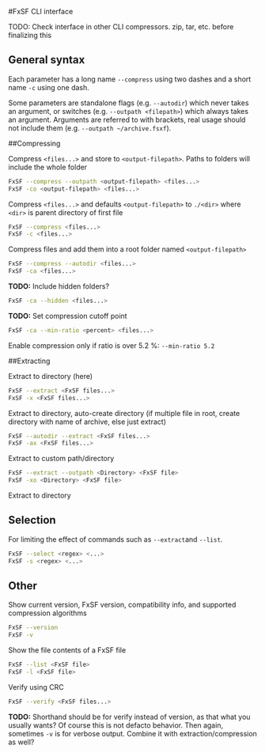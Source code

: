 #FxSF CLI interface

TODO: Check interface in other CLI compressors. zip, tar, etc. before finalizing this

## General syntax

Each parameter has a long name `--compress` using two dashes and a short name `-c` using one dash.

Some parameters are standalone flags (e.g. `--autodir`) which never takes an argument, or switches (e.g. `--outpath <filepath>`) which always takes an argument. Arguments are referred to with brackets, real usage should not include them (e.g. `--outpath ~/archive.fsxf`).

##Compressing

Compress `<files...>` and store to `<output-filepath>`. Paths to folders will include the whole folder

```bash
FxSF --compress --outpath <output-filepath> <files...>
FxSF -co <output-filepath> <files...>
```

Compress `<files...>` and defaults `<output-filepath>` to `./<dir>` where `<dir>` is parent directory of first file

```bash
FxSF --compress <files...>
FxSF -c <files...>
```

Compress files and add them into a root folder named `<output-filepath>`

```bash
FxSF --compress --autodir <files...>
FxSF -ca <files...>
```

**TODO:** Include hidden folders?

```bash
FxSF -ca --hidden <files...>
```

**TODO:** Set compression cutoff point

```bash
FxSF -ca --min-ratio <percent> <files...>
```

Enable compression only if ratio is over 5.2 %: `--min-ratio 5.2`

##Extracting

Extract to directory (here)

```bash
FxSF --extract <FxSF files...>
FxSF -x <FxSF files...>
```

Extract to directory, auto-create directory
(if multiple file in root, create directory with name of archive, else just extract)

```bash
FxSF --autodir --extract <FxSF files...>
FxSF -ax <FxSF files...>
```

Extract to custom path/directory

```bash
FxSF --extract --outpath <Directory> <FxSF file>
FxSF -xo <Directory> <FxSF file>
```

Extract to directory

## Selection

For limiting the effect of commands such as `--extract`and `--list`.

```bash
FxSF --select <regex> <...>
FxSF -s <regex> <...>
```



## Other

Show current version, FxSF version, compatibility info, and supported compression algorithms

```bash
FxSF --version
FxSF -v
```

Show the file contents of a FxSF file

```bash
FxSF --list <FxSF file>
FxSF -l <FxSF file>
```

Verify using CRC

```bash
FxSF --verify <FxSF files...>
```

**TODO:** Shorthand should be for verify instead of version, as that what you usually wants? Of course this is not defacto behavior. Then again, sometimes `-v` is for verbose output. Combine it with extraction/compression as well?